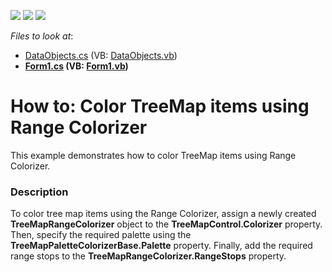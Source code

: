 <!-- default badges list -->
![](https://img.shields.io/endpoint?url=https://codecentral.devexpress.com/api/v1/VersionRange/128576917/16.1.4%2B)
[![](https://img.shields.io/badge/Open_in_DevExpress_Support_Center-FF7200?style=flat-square&logo=DevExpress&logoColor=white)](https://supportcenter.devexpress.com/ticket/details/T361287)
[![](https://img.shields.io/badge/📖_How_to_use_DevExpress_Examples-e9f6fc?style=flat-square)](https://docs.devexpress.com/GeneralInformation/403183)
<!-- default badges end -->
<!-- default file list -->
*Files to look at*:

* [DataObjects.cs](./CS/RangeColorizerSample/DataObjects.cs) (VB: [DataObjects.vb](./VB/RangeColorizerSample/DataObjects.vb))
* **[Form1.cs](./CS/RangeColorizerSample/Form1.cs) (VB: [Form1.vb](./VB/RangeColorizerSample/Form1.vb))**
<!-- default file list end -->
# How to: Color TreeMap items using Range Colorizer


This example demonstrates how to color TreeMap items using Range Colorizer.


<h3>Description</h3>

<p>To color tree map items using the Range Colorizer, assign a newly created <strong>TreeMapRangeColorizer</strong> object to the <strong>TreeMapControl.Colorizer</strong> property. Then, specify the required palette using the <strong>TreeMapPaletteColorizerBase.Palette</strong> property. Finally, add the required range stops to the <strong>TreeMapRangeColorizer.RangeStops</strong> property.</p>

<br/>


